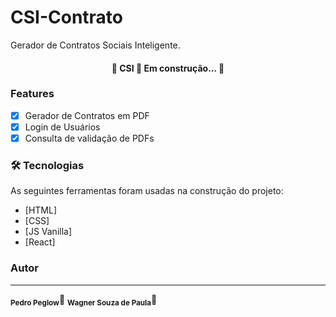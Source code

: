 # CSI-Contrato

Gerador de Contratos Sociais Inteligente.

<h4 align="center"> 
	🏁  CSI 🚀 Em construção...  🚧
</h4>

### Features

- [x] Gerador de Contratos em PDF
- [x] Login de Usuários
- [x] Consulta de validação de PDFs

### 🛠 Tecnologias

As seguintes ferramentas foram usadas na construção do projeto:

- [HTML]
- [CSS]
- [JS Vanilla]
- [React]

### Autor

---

<sub><b>Pedro Peglow</b></sub>🚀
<sub><b>Wagner Souza de Paula</b></sub>🚀